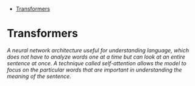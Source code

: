 - [Transformers](#transformers)

# Transformers

*A neural network architecture useful for understanding language, which does not have to analyze words one at a time but can look at an entire sentence at once. A technique called self-attention allows the model to focus on the particular words that are important in understanding the meaning of the sentence.*